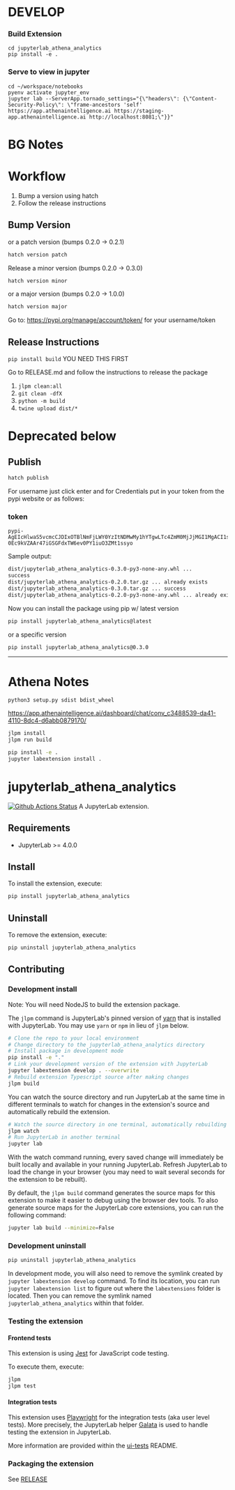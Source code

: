 # DEVELOP

### Build Extension
```
cd jupyterlab_athena_analytics
pip install -e .
```


### Serve to view in jupyter
```
cd ~/workspace/notebooks
pyenv activate jupyter_env
jupyter lab --ServerApp.tornado_settings="{\"headers\": {\"Content-Security-Policy\": \"frame-ancestors 'self' https://app.athenaintelligence.ai https://staging-app.athenaintelligence.ai http://localhost:8081;\"}}"
```


# BG Notes

# Workflow
1. Bump a version using hatch
2. Follow the release instructions

## Bump Version

or a patch version (bumps 0.2.0 -> 0.2.1)
```bash
hatch version patch
```


Release a minor version (bumps 0.2.0 -> 0.3.0)
```bash
hatch version minor
```


or a major version (bumps 0.2.0 -> 1.0.0)
```bash
hatch version major
```
Go to: https://pypi.org/manage/account/token/ for your username/token

## Release Instructions

`pip install build` YOU NEED THIS FIRST

Go to RELEASE.md and follow the instructions to release the package
1. `jlpm clean:all`
2. `git clean -dfX`
3. `python -m build`
4. `twine upload dist/*`


# Deprecated below

## Publish
```bash
hatch publish
```
For username just click enter and for Credentials put in your token from the pypi website or as follows: 

### token
```
pypi-AgEIcHlwaS5vcmcCJDIxOTBlNmFjLWY0YzItNDMwMy1hYTgwLTc4ZmM0MjJjMGI1MgACI1sxLFsianVweXRlcmxhYi1hdGhlbmEtYW5hbHl0aWNzIl1dAAIsWzIsWyJiZWY1ZGM2Ny02NGE4LTQ4ODYtOWM2ZC02M2M1YzVmNWVmNGEiXV0AAAYgxX-0Ec9kVZAAr47iGSGFdxTW6ev0PY1iuO3ZMt1ssyo
```

Sample output:
```bash
dist/jupyterlab_athena_analytics-0.3.0-py3-none-any.whl ...
success
dist/jupyterlab_athena_analytics-0.2.0.tar.gz ... already exists
dist/jupyterlab_athena_analytics-0.3.0.tar.gz ... success
dist/jupyterlab_athena_analytics-0.2.0-py3-none-any.whl ... already exists
```

Now you can install the package using pip w/ latest version
```bash
pip install jupyterlab_athena_analytics@latest
```

or a specific version
```bash
pip install jupyterlab_athena_analytics@0.3.0
```


___ 

# Athena Notes

```
python3 setup.py sdist bdist_wheel
```


https://app.athenaintelligence.ai/dashboard/chat/conv_c3488539-da41-4110-8dc4-d6abb0879170/

```bash
jlpm install
jlpm run build
```

```bash
pip install -e .
jupyter labextension install .
```





# jupyterlab_athena_analytics

[![Github Actions Status](https://github.com/github_username/jupyterlab_athena_analytics/workflows/Build/badge.svg)](https://github.com/github_username/jupyterlab_athena_analytics/actions/workflows/build.yml)
A JupyterLab extension.

## Requirements

- JupyterLab >= 4.0.0

## Install

To install the extension, execute:

```bash
pip install jupyterlab_athena_analytics
```

## Uninstall

To remove the extension, execute:

```bash
pip uninstall jupyterlab_athena_analytics
```

## Contributing

### Development install

Note: You will need NodeJS to build the extension package.

The `jlpm` command is JupyterLab's pinned version of
[yarn](https://yarnpkg.com/) that is installed with JupyterLab. You may use
`yarn` or `npm` in lieu of `jlpm` below.

```bash
# Clone the repo to your local environment
# Change directory to the jupyterlab_athena_analytics directory
# Install package in development mode
pip install -e "."
# Link your development version of the extension with JupyterLab
jupyter labextension develop . --overwrite
# Rebuild extension Typescript source after making changes
jlpm build
```

You can watch the source directory and run JupyterLab at the same time in different terminals to watch for changes in the extension's source and automatically rebuild the extension.

```bash
# Watch the source directory in one terminal, automatically rebuilding when needed
jlpm watch
# Run JupyterLab in another terminal
jupyter lab
```

With the watch command running, every saved change will immediately be built locally and available in your running JupyterLab. Refresh JupyterLab to load the change in your browser (you may need to wait several seconds for the extension to be rebuilt).

By default, the `jlpm build` command generates the source maps for this extension to make it easier to debug using the browser dev tools. To also generate source maps for the JupyterLab core extensions, you can run the following command:

```bash
jupyter lab build --minimize=False
```

### Development uninstall

```bash
pip uninstall jupyterlab_athena_analytics
```

In development mode, you will also need to remove the symlink created by `jupyter labextension develop`
command. To find its location, you can run `jupyter labextension list` to figure out where the `labextensions`
folder is located. Then you can remove the symlink named `jupyterlab_athena_analytics` within that folder.

### Testing the extension

#### Frontend tests

This extension is using [Jest](https://jestjs.io/) for JavaScript code testing.

To execute them, execute:

```sh
jlpm
jlpm test
```

#### Integration tests

This extension uses [Playwright](https://playwright.dev/docs/intro/) for the integration tests (aka user level tests).
More precisely, the JupyterLab helper [Galata](https://github.com/jupyterlab/jupyterlab/tree/master/galata) is used to handle testing the extension in JupyterLab.

More information are provided within the [ui-tests](./ui-tests/README.md) README.

### Packaging the extension

See [RELEASE](RELEASE.md)
